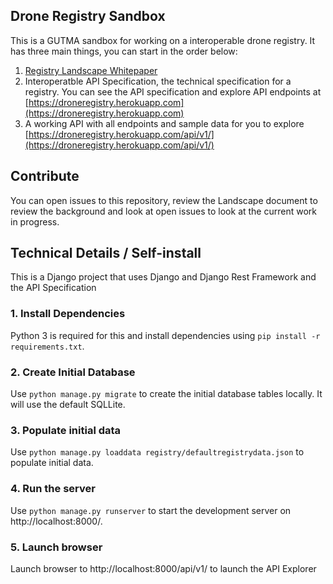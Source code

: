 ## Drone Registry Sandbox

This is a GUTMA sandbox for working on a interoperable drone registry. It has three main things, you can start in the order below: 

1. [Registry Landscape Whitepaper](https://github.com/gutma-org/droneregistry/blob/master/documents/registration-white-paper.md)
2. Interoperatble API Specification, the technical specification for a registry. You can see the API specification and explore API endpoints at [https://droneregistry.herokuapp.com](https://droneregistry.herokuapp.com) 
3. A working API with all endpoints and sample data for you to explore [https://droneregistry.herokuapp.com/api/v1/](https://droneregistry.herokuapp.com/api/v1/)


## Contribute

You can open issues to this repository, review the Landscape document to review the background and look at open issues to look at the current work in progress. 

## Technical Details  / Self-install

This is a Django project that uses Django and Django Rest Framework and the API Specification 

### 1. Install Dependencies
Python 3 is required for this and install dependencies using `pip install -r requirements.txt`.

### 2. Create Initial Database
Use `python manage.py migrate` to create the initial database tables locally. It will use the default SQLLite. 

### 3. Populate initial data
Use `python manage.py loaddata registry/defaultregistrydata.json` to populate initial data. 

### 4. Run the server
Use `python manage.py runserver` to start the development server on http://localhost:8000/.

### 5. Launch browser 
Launch browser to http://localhost:8000/api/v1/ to launch the API Explorer
